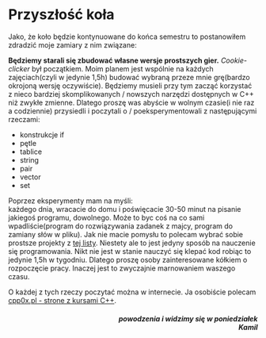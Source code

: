 # Przyszłość koła
Jako, że koło będzie kontynuowane do końca semestru to postanowiłem zdradzić moje zamiary z nim związane:

**Będziemy starali się zbudować własne wersje prostszych gier.** *Cookie-clicker* był początkiem. Moim planem jest wspólnie na każdych zajęciach(czyli w jedynie 1,5h) budować wybraną przeze mnie grę(bardzo okrojoną wersję oczywiście). Będziemy musieli przy tym zacząć korzystać z nieco bardziej skomplikowanych / nowszych narzędzi dostępnych w C++ niż zwykłe zmienne. Dlatego proszę was abyście w wolnym czasie(i nie raz a codziennie) przysiedli i poczytali o / poeksperymentowali z następującymi rzeczami:

* konstrukcje if
* pętle
* tablice
* string
* pair
* vector
* set

<div class='alert alert-danger'>
Poprzez eksperymenty mam na myśli:
<br>
każdego dnia, wracacie do domu i poświęcacie 30-50 minut na pisanie jakiegoś programu, dowolnego. Może to byc coś na co sami wpadliście(program do rozwiązywania zadanek z majcy, program do zamiany słów w pliku). Jak nie macie pomysłu to polecam wybrać sobie prostsze projekty z <a href="https://github.com/karan/Projects" class="alert-link">tej listy</a>. Niestety ale to jest jedyny sposób na nauczenie się programowania. Nikt nie jest w stanie nauczyć się klepać kod robiąc to jedynie 1,5h w tygodniu. Dlatego proszę osoby zainteresowane kółkiem o rozpoczęcie pracy. Inaczej jest to zwyczajnie marnowaniem waszego czasu.
</div>

O każdej z tych rzeczy poczytać można w internecie. Ja osobiście polecam [cpp0x.pl - strone z kursami C++](http://cpp0x.pl/kursy/).

<h6 style="text-align: right"><b>powodzenia i widzimy się w poniedziałek<br>Kamil</b></h6>
